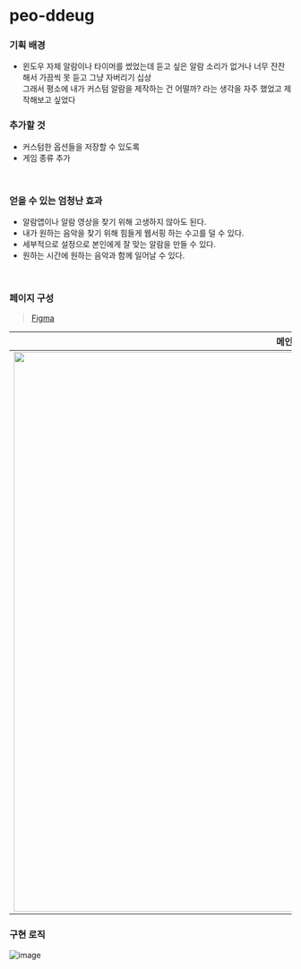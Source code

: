 # peo-ddeug

### 기획 배경
- 윈도우 자체 알람이나 타이머를 썼었는데 듣고 싶은 알람 소리가 없거나 너무 잔잔해서 가끔씩 못 듣고 그냥 자버리기 십상<br />그래서 평소에 내가 커스텀 알람을 제작하는 건 어떨까? 라는 생각을 자주 했었고 제작해보고 싶었다

### 추가할 것
- 커스텀한 옵션들을 저장할 수 있도록
- 게임 종류 추가


<br />

### 얻을 수 있는 엄청난 효과
- 알람앱이나 알람 영상을 찾기 위해 고생하지 않아도 된다.
- 내가 원하는 음악을 찾기 위해 힘들게 웹서핑 하는 수고를 덜 수 있다.
- 세부적으로 설정으로 본인에게 잘 맞는 알람을 만들 수 있다.
- 원하는 시간에 원하는 음악과 함께 일어날 수 있다.


<br />

### 페이지 구성
> [Figma](https://www.figma.com/file/2r169N2AOgn5wBClCsJroP/python-project?node-id=0%3A1)

|메인 화면|기본 설정 화면|커스텀 설정 화면|알람 화면(간단한 게임)|
|:--:|:--:|:--:|:--:|
|<img src="https://user-images.githubusercontent.com/87300199/189932725-cae7f9a7-2f6d-4917-bba3-a5c0137a18ff.png" width="1000">|<img src="https://user-images.githubusercontent.com/87300199/189932913-6e540fcd-f8b5-47cd-9f94-6d4923f671eb.png" width="1000">|<img src="https://user-images.githubusercontent.com/87300199/189932978-d265b0e5-63a4-4a71-b030-ba1c71525a46.png" width="1000"> |<img src="https://user-images.githubusercontent.com/87300199/189933049-4769c561-5f69-4855-831f-d16eecc7c29a.png" width="1000">|

### 구현 로직
![image](https://user-images.githubusercontent.com/87300199/203624676-008818eb-2ca7-49c0-a553-c67880355ca8.png)
